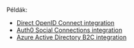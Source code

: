 

Példák:

 - [Direct OpenID Connect integration](https://www.phantauth.net/test/oidc)
 - [Auth0 Social Connections integration](https://www.phantauth.net/test/auth0)
 - [Azure Active Directory B2C integration](https://www.phantauth.net/test/azure)
